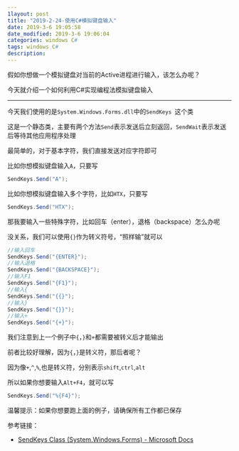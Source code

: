 ```yaml
---
1layout: post
title: "2019-2-24-使用C#模拟键盘输入"
date: 2019-3-6 19:05:58
date_modified: 2019-3-6 19:06:04
categories: windows C#
tags: windows C#
description: 
---
```


假如你想做一个模拟键盘对当前的Active进程进行输入，该怎么办呢？

今天就介绍一个如何利用C#实现编程法模拟键盘输入

-----

今天我们使用的是`System.Windows.Forms.dll`中的`SendKeys `这个类

这是一个静态类，主要有两个方法`Send`表示发送后立刻返回，`SendWait`表示发送后等待其他应用程序处理

最简单的，对于基本字符，我们直接发送对应字符即可

比如你想模拟键盘输入`A`，只要写

```C#
SendKeys.Send("A");
```

比如你想模拟键盘输入多个字符，比如`HTX`，只要写

```C#
SendKeys.Send("HTX");
```

那我要输入一些特殊字符，比如回车（enter），退格（backspace）怎么办呢

没关系，我们可以使用`{}`作为转义符号，“照样输”就可以

```C#
//输入回车
SendKeys.Send("{ENTER}");
//输入退格
SendKeys.Send("{BACKSPACE}");
//输入F1
SendKeys.Send("{F1}");
//输入{
SendKeys.Send("{{}");
//输入}
SendKeys.Send("{}}");
//输入+
SendKeys.Send("{+}");
```

我们注意到上一个例子中`{`，`}`和`+`都需要被转义后才能输出

前者比较好理解，因为`{`，`}`是转义符，那后者呢？

因为像`+`,`^`,`%`,也是转义符，分别表示`shift`,`ctrl`,`alt`

所以如果你想要输入`Alt+F4`，就可以写

```C#
SendKeys.Send("%{F4}");
```



温馨提示：如果你想要跑上面的例子，请确保所有工作都已保存

参考链接：

- [SendKeys Class (System.Windows.Forms) - Microsoft Docs](https://docs.microsoft.com/en-us/dotnet/api/system.windows.forms.sendkeys?view=netframework-4.7.2)

